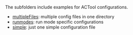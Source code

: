 The subfolders include examples for ACTool configurations.

* [multipleFiles](multipleFiles/Readme.md): multiple config files in one directory
* [runmodes](runmodes/Readme.md): run mode specific configurations
* [simple](simple/Readme.md): just one simple configuration file